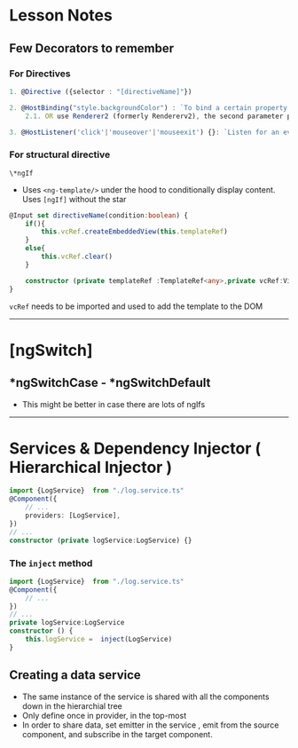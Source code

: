 # Lesson Notes

## Few Decorators to remember

### For Directives

```ts
1. @Directive ({selector : "[directiveName]"})

2. @HostBinding("style.backgroundColor") : `To bind a certain property of an element`
    2.1. OR use Renderer2 (formerly Rendererv2), the second parameter passed to the constructor

3. @HostListener('click'|'mouseover'|'mouseexit') {}: `Listen for an event and react to it.`
```

### For structural directive

```
\*ngIf
```

- Uses `<ng-template/>` under the hood to conditionally display content. Uses `[ngIf]` without the star

```ts
@Input set directiveName(condition:boolean) {
    if(){
        this.vcRef.createEmbeddedView(this.templateRef)
    }
    else{
        this.vcRef.clear()
    }

    constructor (private templateRef :TemplateRef<any>,private vcRef:ViewContainerRef){}
}
```

`vcRef` needs to be imported and used to add the template to the DOM

---

# [ngSwitch]

## \*ngSwitchCase - \*ngSwitchDefault

- This might be better in case there are lots of ngIfs

---

# Services & Dependency Injector ( Hierarchical Injector )

```ts
import {LogService}  from "./log.service.ts"
@Component({
    // ...
    providers: [LogService],
})
// ...
constructor (private logService:LogService) {}

```

### The `inject` method

```ts
import {LogService}  from "./log.service.ts"
@Component({
    // ...
})
// ...
private logService:LogService
constructor () {
    this.logService =  inject(LogService)
}
```

## Creating a data service

- The same instance of the service is shared with all the components down in the hierarchial tree
- Only define once in provider, in the top-most
- In order to share data, set emitter in the service , emit from the source component, and subscribe in the target component.
